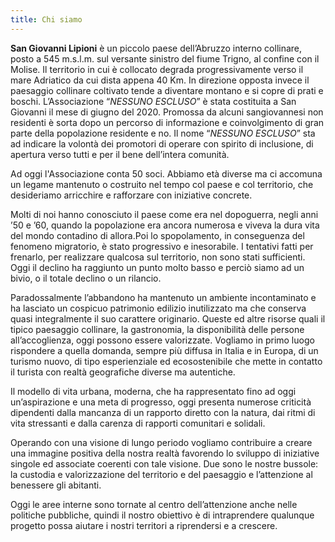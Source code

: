```yaml
---
title: Chi siamo
---
```


**San Giovanni Lipioni** è un piccolo paese dell’Abruzzo interno collinare, posto a 545 m.s.l.m. sul versante sinistro del fiume Trigno, al confine con il Molise. Il territorio in cui è collocato degrada progressivamente verso il mare Adriatico da cui dista appena 40 Km. In direzione opposta invece il paesaggio collinare coltivato tende a diventare montano e si copre di prati e boschi. L’Associazione “_NESSUNO ESCLUSO_” è stata costituita a San Giovanni il mese di giugno del 2020. Promossa da alcuni sangiovannesi non residenti è sorta dopo un percorso di informazione e coinvolgimento di gran parte della popolazione residente e no. Il nome “_NESSUNO ESCLUSO_” sta ad indicare la volontà dei promotori di operare con spirito di inclusione, di apertura verso tutti e per il bene dell’intera comunità.

Ad oggi l'Associazione conta 50 soci. Abbiamo età diverse ma ci accomuna un legame mantenuto o costruito nel tempo col paese e col territorio, che desideriamo arricchire e rafforzare con iniziative concrete.

Molti di noi hanno conosciuto il paese come era nel dopoguerra, negli anni ’50 e ’60, quando la popolazione era ancora numerosa e viveva la dura vita del mondo contadino di allora.Poi lo spopolamento, in conseguenza del fenomeno migratorio, è stato progressivo e inesorabile. I tentativi fatti per frenarlo, per realizzare qualcosa sul territorio, non sono stati sufficienti. Oggi il declino ha raggiunto un punto molto basso e perciò siamo ad un bivio, o il totale declino o un rilancio.

Paradossalmente l’abbandono ha mantenuto un ambiente incontaminato e ha lasciato un cospicuo patrimonio edilizio inutilizzato ma che conserva quasi integralmente il suo carattere originario. Queste ed altre risorse quali il tipico paesaggio collinare, la gastronomia, la disponibilità delle persone all’accoglienza, oggi possono essere valorizzate. Vogliamo in primo luogo rispondere a quella domanda, sempre più diffusa in Italia e in Europa, di un turismo nuovo, di tipo esperienziale ed ecosostenibile che mette in contatto il turista con realtà geografiche diverse ma autentiche.

Il modello di vita urbana, moderna, che ha rappresentato fino ad oggi un’aspirazione e una meta di progresso, oggi presenta numerose criticità dipendenti dalla mancanza di un rapporto diretto con la natura, dai ritmi di vita stressanti e dalla carenza di rapporti comunitari e solidali.

Operando con una visione di lungo periodo vogliamo contribuire a creare una immagine positiva della nostra realtà favorendo lo sviluppo di iniziative singole ed associate coerenti con tale visione. Due sono le nostre bussole: la custodia e valorizzazione del territorio e del paesaggio e l’attenzione al benessere gli abitanti.

Oggi le aree interne sono tornate al centro dell’attenzione anche nelle politiche pubbliche, quindi il nostro obiettivo è di intraprendere qualunque progetto possa aiutare i nostri territori a riprendersi e a crescere.

